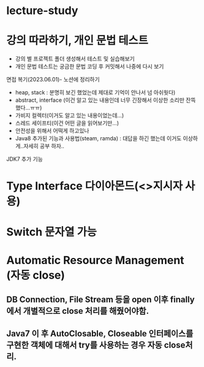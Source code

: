 # lecture-study
강의 따라하기, 개인 문법 테스트
===============================

- 강의 별 프로젝트 폴더 생성해서 테스트 및 실습해보기
- 개인 문법 테스트는 궁금한 문법 코딩 후 커밋해서 나중에 다시 보기

면접 복기(2023.06.01)- 노션에 정리하기
- heap, stack : 분명히 보긴 했었는데 제대로 기억이 안나서 넘 아쉬웟다)
- abstract, interface (이건 알고 있는 내용인데 너무 긴장해서 이상한 소리만 잔뜩했다...ㅠㅠ)
- 가비지 컬렉터(이거도 알고 있는 내용이었는데...)
- 스레드 세이프티(이건 어떤 글을 읽어보기만...)
- 안전성을 위해서 어떡게 하고있나
- Java8 추가된 기능과 사용법(steam, ramda) : 대답을 하긴 했는데 이거도 이상하게..자세히 공부 하자..


JDK7 추가 기능
# Type Interface 다이아몬드(<>지시자 사용)
# Switch 문자열 가능
# Automatic Resource Management (자동 close)
## DB Connection, File Stream 등을 open 이후 finally에서 개별적으로 close 처리를 해줬어야함.
## Java7 이 후 AutoClosable, Closeable 인터페이스를 구현한 객체에 대해서 try를 사용하는 경우 자동 close처리.